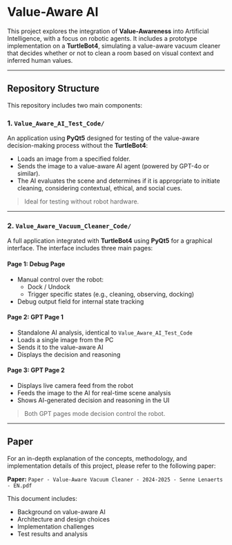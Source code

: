 # Value-Aware AI

This project explores the integration of **Value-Awareness** into Artificial Intelligence, with a focus on robotic agents. It includes a prototype implementation on a **TurtleBot4**, simulating a value-aware vacuum cleaner that decides whether or not to clean a room based on visual context and inferred human values.

---

## Repository Structure

This repository includes two main components:

### 1. `Value_Aware_AI_Test_Code/`

An application using **PyQt5** designed for testing of the value-aware decision-making process without the **TurtleBot4**:

- Loads an image from a specified folder.
- Sends the image to a value-aware AI agent (powered by GPT-4o or similar).
- The AI evaluates the scene and determines if it is appropriate to initiate cleaning, considering contextual, ethical, and social cues.

> Ideal for testing without robot hardware.

---

### 2. `Value_Aware_Vacuum_Cleaner_Code/`

A full application integrated with **TurtleBot4** using **PyQt5** for a graphical interface. The interface includes three main pages:

#### Page 1: Debug Page

- Manual control over the robot:
  - Dock / Undock
  - Trigger specific states (e.g., cleaning, observing, docking)
- Debug output field for internal state tracking

#### Page 2: GPT Page 1

- Standalone AI analysis, identical to `Value_Aware_AI_Test_Code`
- Loads a single image from the PC
- Sends it to the value-aware AI
- Displays the decision and reasoning

#### Page 3: GPT Page 2

- Displays live camera feed from the robot
- Feeds the image to the AI for real-time scene analysis
- Shows AI-generated decision and reasoning in the UI

> Both GPT pages mode decision control the robot.

---

## Paper

For an in-depth explanation of the concepts, methodology, and implementation details of this project, please refer to the following paper:

**Paper:** `Paper - Value-Aware Vacuum Cleaner - 2024-2025 - Senne Lenaerts - EN.pdf`

This document includes:
- Background on value-aware AI
- Architecture and design choices
- Implementation challenges
- Test results and analysis
